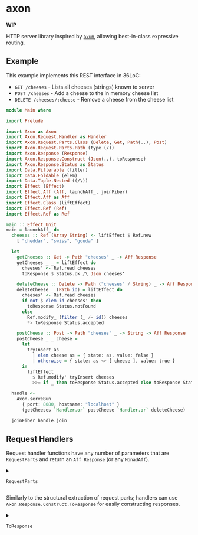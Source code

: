 # axon

**WIP**

HTTP server library inspired by [`axum`](https://docs.rs/latest/axum), allowing best-in-class
expressive routing.

## Example

This example implements this REST interface in 36LoC:

- `GET /cheeses` - Lists all cheeses (strings) known to server
- `POST /cheeses` - Add a cheese to the in memory cheese list
- `DELETE /cheeses/:cheese` - Remove a cheese from the cheese list

```purs
module Main where

import Prelude

import Axon as Axon
import Axon.Request.Handler as Handler
import Axon.Request.Parts.Class (Delete, Get, Path(..), Post)
import Axon.Request.Parts.Path (type (/))
import Axon.Response (Response)
import Axon.Response.Construct (Json(..), toResponse)
import Axon.Response.Status as Status
import Data.Filterable (filter)
import Data.Foldable (elem)
import Data.Tuple.Nested ((/\))
import Effect (Effect)
import Effect.Aff (Aff, launchAff_, joinFiber)
import Effect.Aff as Aff
import Effect.Class (liftEffect)
import Effect.Ref (Ref)
import Effect.Ref as Ref

main :: Effect Unit
main = launchAff_ do
  cheeses :: Ref (Array String) <- liftEffect $ Ref.new
    [ "cheddar", "swiss", "gouda" ]

  let
    getCheeses :: Get -> Path "cheeses" _ -> Aff Response
    getCheeses _ _ = liftEffect do
      cheeses' <- Ref.read cheeses
      toResponse $ Status.ok /\ Json cheeses'

    deleteCheese :: Delete -> Path ("cheeses" / String) _ -> Aff Response
    deleteCheese _ (Path id) = liftEffect do
      cheeses' <- Ref.read cheeses
      if not $ elem id cheeses' then
        toResponse Status.notFound
      else
        Ref.modify_ (filter (_ /= id)) cheeses
        *> toResponse Status.accepted

    postCheese :: Post -> Path "cheeses" _ -> String -> Aff Response
    postCheese _ _ cheese =
      let
        tryInsert as
          | elem cheese as = { state: as, value: false }
          | otherwise = { state: as <> [ cheese ], value: true }
      in
        liftEffect
          $ Ref.modify' tryInsert cheeses
          >>= if _ then toResponse Status.accepted else toResponse Status.conflict

  handle <-
    Axon.serveBun
      { port: 8080, hostname: "localhost" }
      (getCheeses `Handler.or` postCheese `Handler.or` deleteCheese)

  joinFiber handle.join
```

## Request Handlers

Request handler functions have any number of parameters that are `RequestParts` and return an `Aff Response` (or any `MonadAff`).

<details>
<summary>

`RequestParts`

</summary>

- `Request`
  - Always succeeds; provides the entire request
- **Combinators**
  - `Unit`
    - Always succeeds
  - `a /\ b`
    - Tuple of `a` and `b`, where `a` and `b` are `RequestParts`.
  - `Maybe a`
    - `a` must be `RequestParts`. If `a` can't be extracted, the handler will still succeed and this will be `Nothing`. If `a` was extracted, it's wrapped in `Just`.
  - `Either a b`
    - `a` and `b` must be `RequestParts`. Succeeds if either `a` or `b` succeeds (preferring `a`). Fails if both fail.
- **Body**
  - `String`
    - succeeds when request has a non-empty body that is valid UTF-8
  - `Json a`
    - succeeds when request has a `String` body (see above) that can be parsed into `a` using `DecodeJson`.
  - `Buffer`
    - succeeds when request has a nonempty body.
  - `Stream`
    - succeeds when request has a nonempty body.
- **Headers**
  - `Header a`
    - `a` must be `TypedHeader` from `Axon.Header.Typed`. Allows statically (ex. `ContentType Type.MIME.Json`) or dynamically (ex. `ContentType String`) matching request headers.
  - `HeaderMap`
    - All headers provided in the request
- **Path**
  - `Path a c`
    - Statically match the path of the request, and extract parameters. See `Axon.Request.Parts.Path`. (TODO: this feels too magical, maybe follow axum's prior art of baking paths into the router declaration?)
- **Method** - `Get` - `Post` - `Put` - `Patch` - `Delete` - `Options` - `Connect` - `Trace`
</details>

Similarly to the structural extraction of request parts; handlers can use `Axon.Response.Construct.ToResponse` for easily constructing responses.

<details>
<summary>

`ToResponse`

</summary>

- **Combinators**
  - `Status /\ a`
    - Special case to make sure any `Status` in a tuple will take priority over any default statuses within. TODO: This case (overlapping with `a /\ b` requires the class to be "sealed" in an instance chain. Want a clean way around this so consumers can implement `ToResponse`.)
  - `a /\ b`
    - Merges `toResponse a` and `toResponse b`, using `b` on conflicts
- **Status**
  - `Axon.Response.Status.Status`
- **Body**
  - `Axon.Response.Body.Body`
  - `String`
  - `Node.Buffer.Buffer`
  - `Node.Stream.Readable a` (for all `a`)
  - `Axon.Response.Construct.Json a`
    - `a` must be `EncodeJson`. This will set the body to `a` stringified, and set `Content-Type` to `application/json`.
- **Headers**
  - `ToResponse` is implemented for all implementors of `TypedHeader`
  - TODO: `Map String String`
  </details>
